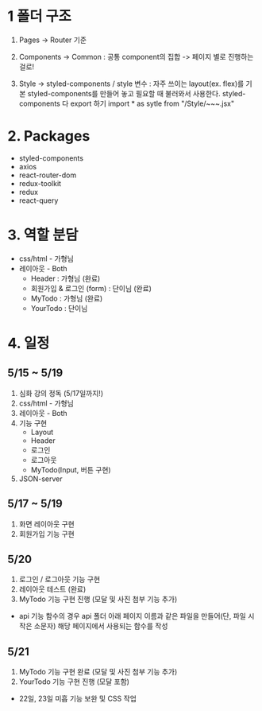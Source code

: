 # 1 폴더 구조 
1. Pages
    -> Router 기준

2. Components
    -> Common : 공통 component의 집합
    -> 페이지 별로 진행하는 걸로!

3. Style -> styled-components / style 변수
    : 자주 쓰이는 layout(ex. flex)를 기본 styled-components를 만들어 놓고 필요할 때 불러와서 사용한다.
    styled-components 다 export 하기
    import * as sytle from "/Style/~~~.jsx"


# 2. Packages
- styled-components
- axios
- react-router-dom
- redux-toolkit
- redux
- react-query


# 3. 역할 분담
- css/html - 가형님
- 레이아웃 - Both
    - Header : 가형님 (완료)
    - 회원가입 & 로그인 (form) : 단이님 (완료)
    - MyTodo : 가형님 (완료)
    - YourTodo : 단이님

# 4. 일정
## 5/15 ~ 5/19
1. 심화 강의 정독 (5/17일까지!)
2. css/html - 가형님
3. 레이아웃 - Both
4. 기능 구현
    - Layout
    - Header
    - 로그인
    - 로그아웃
    - MyTodo(Input, 버튼 구현)
5. JSON-server

## 5/17 ~ 5/19
1. 화면 레이아웃 구현
2. 회원가입 기능 구현
## 5/20
1. 로그인 / 로그아웃 기능 구현
2. 레이아웃 테스트 (완료)
3. MyTodo 기능 구현 진행 (모달 및 사진 첨부 기능 추가)
- api 기능 함수의 경우 api 폴더 아래 페이지 이름과 같은 파일을 만들어(단, 파일 시작은 소문자) 해당 페이지에서 사용되는 함수를 작성
 
## 5/21
1. MyTodo 기능 구현 완료 (모달 및 사진 첨부 기능 추가)
2. YourTodo 기능 구현 진행 (모달 포함)

- 22일, 23일 미흡 기능 보완 및 CSS 작업